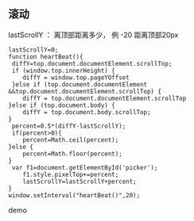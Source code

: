 ## 滚动
lastScrollY ： 离顶部距离多少， 例 -20 距离顶部20px

	lastScrollY=0;
	function heartBeat(){
	 diffY=top.document.documentElement.scrollTop;
	 if (window.top.innerHeight) {
		diffY = window.top.pageYOffset
	 }else if (top.document.documentElement &&top.document.documentElement.scrollTop) {
		diffY = top.document.documentElement.scrollTop
	}else if (top.document.body) {
		diffY = top.document.body.scrollTop;
	}
	 percent=0.5*(diffY-lastScrollY);
	 if(percent>0){
		percent=Math.ceil(percent);
	}else {
 		percent=Math.floor(percent);
	}
	 var f1=document.getElementById('picker');
	 	f1.style.pixelTop+=percent;
	 	lastScrollY=lastScrollY+percent;
	}
	window.setInterval("heartBeat()",20);

demo


   
 
